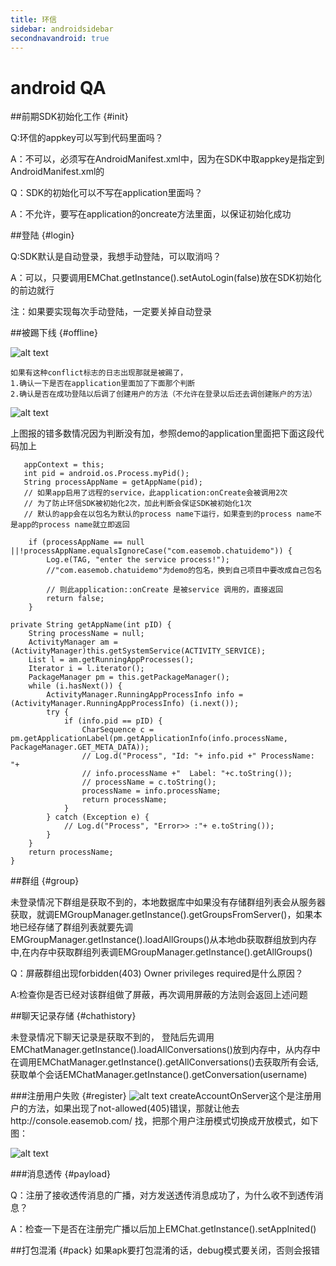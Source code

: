 ```yaml
---
title: 环信
sidebar: androidsidebar
secondnavandroid: true
---
```

# android QA

##前期SDK初始化工作 {#init}

Q:环信的appkey可以写到代码里面吗？

A：不可以，必须写在AndroidManifest.xml中，因为在SDK中取appkey是指定到AndroidManifest.xml的

Q：SDK的初始化可以不写在application里面吗？

A：不允许，要写在application的oncreate方法里面，以保证初始化成功

##登陆 {#login}

Q:SDK默认是自动登录，我想手动登陆，可以取消吗？

A：可以，只要调用EMChat.getInstance().setAutoLogin(false)放在SDK初始化的前边就行

注：如果要实现每次手动登陆，一定要关掉自动登录


##被踢下线 {#offline}

   ![alt text](/conflict.jpg "Title")
   
    如果有这种conflict标志的日志出现那就是被踢了，
    1.确认一下是否在application里面加了下面那个判断
    2.确认是否在成功登陆以后调了创建用户的方法（不允许在登录以后还去调创建账户的方法）
    
   ![alt text](/judgeexception.jpg "Title")
   
上图报的错多数情况因为判断没有加，参照demo的application里面把下面这段代码加上

       appContext = this;
       int pid = android.os.Process.myPid();
       String processAppName = getAppName(pid);
       // 如果app启用了远程的service，此application:onCreate会被调用2次
       // 为了防止环信SDK被初始化2次，加此判断会保证SDK被初始化1次
       // 默认的app会在以包名为默认的process name下运行，如果查到的process name不是app的process name就立即返回
        
        if (processAppName == null ||!processAppName.equalsIgnoreCase("com.easemob.chatuidemo")) {
            Log.e(TAG, "enter the service process!");
            //"com.easemob.chatuidemo"为demo的包名，换到自己项目中要改成自己包名
            
            // 则此application::onCreate 是被service 调用的，直接返回
            return false;
        }

    private String getAppName(int pID) {
		String processName = null;
		ActivityManager am = (ActivityManager)this.getSystemService(ACTIVITY_SERVICE);
		List l = am.getRunningAppProcesses();
		Iterator i = l.iterator();
		PackageManager pm = this.getPackageManager();
		while (i.hasNext()) {
			ActivityManager.RunningAppProcessInfo info = (ActivityManager.RunningAppProcessInfo) (i.next());
			try {
				if (info.pid == pID) {
					CharSequence c = pm.getApplicationLabel(pm.getApplicationInfo(info.processName, PackageManager.GET_META_DATA));
					// Log.d("Process", "Id: "+ info.pid +" ProcessName: "+
					// info.processName +"  Label: "+c.toString());
					// processName = c.toString();
					processName = info.processName;
					return processName;
				}
			} catch (Exception e) {
				// Log.d("Process", "Error>> :"+ e.toString());
			}
		}
		return processName;
	}
	

##群组 {#group}

   未登录情况下群组是获取不到的，本地数据库中如果没有存储群组列表会从服务器获取，就调EMGroupManager.getInstance().getGroupsFromServer()，如果本地已经存储了群组列表就要先调EMGroupManager.getInstance().loadAllGroups()从本地db获取群组放到内存中,在内存中获取群组列表调EMGroupManager.getInstance().getAllGroups()
   
Q：屏蔽群组出现forbidden(403) Owner privileges required是什么原因？

A:检查你是否已经对该群组做了屏蔽，再次调用屏蔽的方法则会返回上述问题
	

##聊天记录存储 {#chathistory}

   未登录情况下聊天记录是获取不到的， 登陆后先调用            EMChatManager.getInstance().loadAllConversations()放到内存中，从内存中在调用EMChatManager.getInstance().getAllConversations()去获取所有会话,
    获取单个会话EMChatManager.getInstance().getConversation(username)

###注册用户失败 {#register}
![alt text](/registererror.jpg "Title")
createAccountOnServer这个是注册用户的方法，如果出现了not-allowed(405)错误，那就让他去http://console.easemob.com/ 找，把那个用户注册模式切换成开放模式，如下图：

![alt text](/1.jpg "Title")

###消息透传 {#payload}

Q：注册了接收透传消息的广播，对方发送透传消息成功了，为什么收不到透传消息？

A：检查一下是否在注册完广播以后加上EMChat.getInstance().setAppInited()

##打包混淆 {#pack}
     如果apk要打包混淆的话，debug模式要关闭，否则会报错

